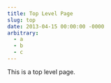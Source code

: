 ```yaml
---
title: Top Level Page
slug: top
date: 2013-04-15 00:00:00 -0000
arbitrary:
  - a
  - b
  - c
---
```


This is a top level page.
